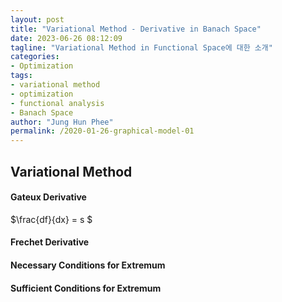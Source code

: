 ```yaml
---
layout: post
title: "Variational Method - Derivative in Banach Space"
date: 2023-06-26 08:12:09
tagline: "Variational Method in Functional Space에 대한 소개"
categories:
- Optimization
tags:
- variational method
- optimization
- functional analysis
- Banach Space
author: "Jung Hun Phee"
permalink: /2020-01-26-graphical-model-01
---
```


## Variational Method

#### Gateux Derivative
$\frac{df}{dx} = s $

#### Frechet Derivative

#### Necessary Conditions for Extremum

#### Sufficient Conditions for Extremum

